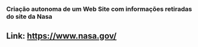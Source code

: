 ### Criação autonoma de um Web Site com informações retiradas do site da Nasa
## Link: https://www.nasa.gov/